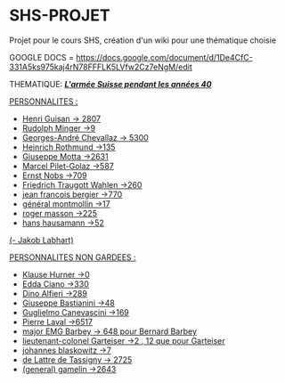 # SHS-PROJET
Projet pour le cours SHS, création d'un wiki pour une thématique choisie

GOOGLE DOCS = https://docs.google.com/document/d/1De4CfC-331A5ks975kaj4rN78FFFLK5LVfw2Cz7eNgM/edit

THEMATIQUE: 
***<u>L'armée Suisse pendant les années 40<u>***
  
PERSONNALITES : 
- Henri Guisan -> 2807
- Rudolph Minger ->9
- Georges-André Chevallaz -> 5300
- Heinrich Rothmund ->135
- Giuseppe Motta ->2631
- Marcel Pilet-Golaz ->587
- Ernst Nobs ->709
- Friedrich Traugott Wahlen ->260
- jean francois bergier ->770
- général montmollin ->17
- roger masson ->225
- hans hausamann ->52

(- Jakob Labhart)

PERSONNALITES NON GARDEES : 
- Klause Hurner  ->0
- Edda Ciano ->330
- Dino Alfieri ->289
- Giuseppe Bastianini ->48
- Guglielmo Canevascini ->169
- Pierre Laval ->6517
- major EMG Barbey -> 648 pour Bernard Barbey
- lieutenant-colonel Garteiser ->2 , 12 que pour Garteiser
- johannes blaskowitz ->7
- de Lattre de Tassigny -> 2725
- (general) gamelin ->2643
